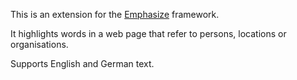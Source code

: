This is an extension for the [Emphasize](https://github.com/charbugs/emphasize) framework. 

It highlights words in a web page that refer to persons, locations or organisations.

Supports English and German text.
